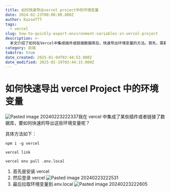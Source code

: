 ```yaml
---
title: 如何快速导出vercel project中的环境变量
date: 2024-02-23T00:00:00.000Z
author: KazooTTT
tags:
  - vercel
slug: how-to-quickly-export-environment-variables-in-vercel-project
description: >-
  本文介绍了如何在Vercel中集成插件或链接数据库后，快速导出环境变量的方法。首先，需要全局安装Vercel，然后通过命令链接Vercel账户，并拉取环境变量到本地的.env.local文件中。这一过程简化了环境变量的管理，提高了开发效率。
category: 前端
toAstro: true
date_created: 2025-01-04T03:44:53.000Z
date_modified: 2025-02-19T03:44:15.000Z
---
```


# 如何快速导出 vercel Project 中的环境变量

![Pasted image 20240223222337](<https://pictures.kazoottt.top/2024/02/20240223-45a401aedb0bd0b7e4a1bc708cc368a9.png>)我在 vercel 中集成了某些插件或者链接了数据库，要如何快速的导出这些环境变量呢？

具体方法如下：

``` shell
npm i -g vercel

vercel link

vercel env pull .env.local
```

1. 首先是安装 vercel
2. 然后登录 vercel ![Pasted image 20240223222531](<https://pictures.kazoottt.top/2024/02/20240223-d958cd13a2bb101e2c056074826d1f37.png>)
3. 最后拉取环境变量到.env.local
   ![Pasted image 20240223222605](<https://pictures.kazoottt.top/2024/02/20240223-da07828b4f8288c2015ae659271c8b06.png>)
